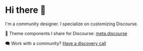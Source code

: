 # Hi there 👋

I'm a community designer. I specialize on customizing  Discourse. 

🎨 Theme components I share for Discourse: [meta.discourse](https://meta.discourse.org/search?expanded=false&q=%23theme-component%20%40nolo%20in%3Afirst)

🗨️ Work with a community? [Have a discovery call](https://calendly.com/nolosb/call)
